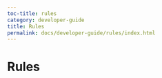 ```yaml
---
toc-title: rules
category: developer-guide
title: Rules
permalink: docs/developer-guide/rules/index.html
---
```

# Rules
